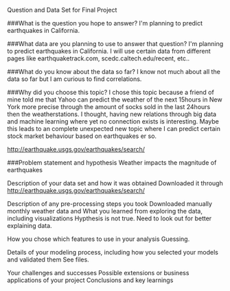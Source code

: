 Question and Data Set for Final Project

###What is the question you hope to answer? 
I'm planning to predict earthquakes in California.

###What data are you planning to use to answer that question? 
I'm planning to predict earthquakes in California.
I will use certain data from different pages like earthquaketrack.com, scedc.caltech.edu/recent, etc..

###What do you know about the data so far? 
I know not much about all the data so far but I am curious to find correlations.

###Why did you choose this topic?
I chose this topic because a friend of mine told me that Yahoo can predict the weather of the next 15hours in New York more precise through the amount of socks sold in the last 24hours then the weatherstations. I thought, having new relations through big data and machine learning where yet no connection exists is interesting. Maybe this leads to an complete unexpected new topic where I can predict certain stock market behaviour based on earthquakes er so.

http://earthquake.usgs.gov/earthquakes/search/

###Problem statement and hypothesis
Weather impacts the magnitude of earthquakes

Description of your data set and how it was obtained
Downloaded it through http://earthquake.usgs.gov/earthquakes/search/

Description of any pre-processing steps you took
Downloaded manually monthly weather data and 
What you learned from exploring the data, including visualizations
Hypthesis is not true. Need to look out for better explaining data.

How you chose which features to use in your analysis
Guessing.

Details of your modeling process, including how you selected your models and validated them
See files.

Your challenges and successes
Possible extensions or business applications of your project
Conclusions and key learnings
